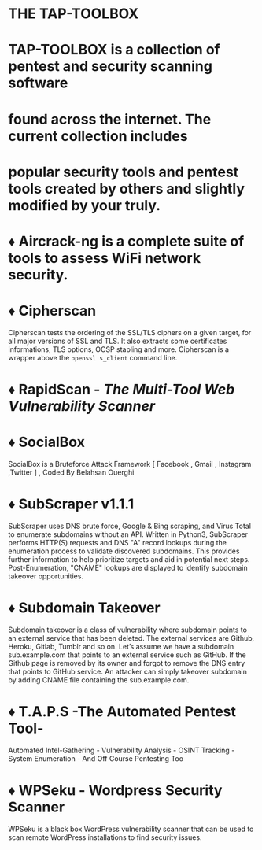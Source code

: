# THE TAP-TOOLBOX
# TAP-TOOLBOX is a collection of pentest and security scanning software
# found across the internet. The current collection includes
# popular security tools and pentest tools created by others and slightly modified by your truly.

# :diamonds: Aircrack-ng is a complete suite of tools to assess WiFi network security.

# :diamonds: Cipherscan
Cipherscan tests the ordering of the SSL/TLS ciphers on a given target, for all major versions of SSL and TLS. It also extracts some certificates informations, TLS options, OCSP stapling and more. Cipherscan is a wrapper above the `openssl s_client` command line.

# :diamonds: RapidScan - _The Multi-Tool Web Vulnerability Scanner_

# :diamonds: SocialBox
SocialBox is a Bruteforce Attack Framework [ Facebook , Gmail , Instagram ,Twitter ] , Coded By Belahsan Ouerghi

# :diamonds: SubScraper v1.1.1
SubScraper uses DNS brute force, Google & Bing scraping, and Virus Total to enumerate subdomains without an API. Written in Python3, SubScraper performs HTTP(S) requests and DNS "A" record lookups during the enumeration process to validate discovered subdomains. This provides further information to help prioritize targets and aid in potential next steps. Post-Enumeration, "CNAME" lookups are displayed to identify subdomain takeover opportunities.

# :diamonds: Subdomain Takeover 
Subdomain takeover is a class of vulnerability where subdomain points to an external service that has been deleted. The external services are Github, Heroku, Gitlab, Tumblr and so on. Let’s assume we have a subdomain sub.example.com that points to an external service such as GitHub. If the Github page is removed by its owner and forgot to remove the DNS entry that points to GitHub service. An attacker can simply takeover subdomain by adding CNAME file containing the sub.example.com.

# :diamonds: T.A.P.S -The Automated Pentest Tool-
 Automated Intel-Gathering - Vulnerability Analysis - OSINT
 Tracking - System Enumeration - And Off Course Pentesting Too

# :diamonds: WPSeku - Wordpress Security Scanner
WPSeku is a black box WordPress vulnerability scanner that can be used to scan remote WordPress installations to find security issues.

